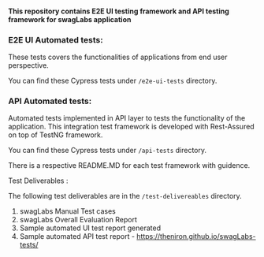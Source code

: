 #### This repository contains E2E UI testing framework and API testing framework for swagLabs application

### E2E UI Automated tests:
These tests covers the functionalities of applications from end user perspective. 

You can find these Cypress tests under `/e2e-ui-tests` directory.

### API Automated tests:

Automated tests implemented in API layer to tests the functionality of the application. This integration test framework is developed with Rest-Assured on top of TestNG framework.

You can find these Cypress tests under `/api-tests` directory.

There is a respective README.MD for each test framework with guidence.

Test Deliverables :

The following test deliverables are in the `/test-delivereables` directory.

1. swagLabs Manual Test cases
2. swagLabs Overall Evaluation Report
3. Sample automated UI test report generated
4. Sample automated API test report - https://theniron.github.io/swagLabs-tests/
